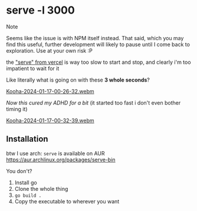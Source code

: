 # serve -l 3000

> [!NOTE]  
> Seems like the issue is with NPM itself instead. That said, which you may find this useful, further development will likely to pause until I come back to exploration. Use at your own risk :P

the ["serve" from vercel](https://github.com/vercel/serve) is way too slow to start and stop, and clearly i'm too impatient to wait for it

Like literally what is going on with these **3 whole seconds**?

[Kooha-2024-01-17-00-26-32.webm](https://github.com/tabbybox/serve/assets/11581624/bf44d743-7b20-433f-bf9f-8744cb4f3342)

*Now this cured my ADHD for a bit* (it started too fast i don't even bother timing it)

[Kooha-2024-01-17-00-32-39.webm](https://github.com/tabbybox/serve/assets/11581624/a441ba72-69da-47b1-9cc7-d2bb765d5daf)


## Installation
btw I use arch:
`serve` is available on AUR
https://aur.archlinux.org/packages/serve-bin

You don't?
1. Install go
2. Clone the whole thing
3. `go build .`
4. Copy the executable to wherever you want
